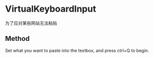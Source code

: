 # VirtualKeyboardInput
为了应对某些网站无法粘贴
## Method
Set what you want to paste into the textbox, and press ctrl+Q to begin.
